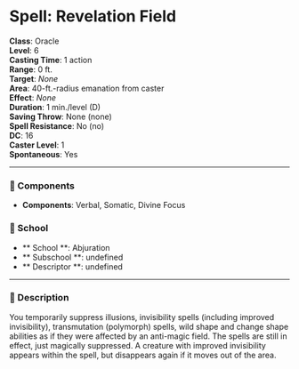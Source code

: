 
# Spell: Revelation Field
**Class**: Oracle  
**Level**: 6  
**Casting Time**: 1 action  
**Range**: 0 ft.  
**Target**: _None_  
**Area**: 40-ft.-radius emanation from caster  
**Effect**: _None_  
**Duration**: 1 min./level (D)  
**Saving Throw**: None (none)  
**Spell Resistance**: No (no)  
**DC**: 16  
**Caster Level**: 1  
**Spontaneous**: Yes

---

### 🔮 Components
- **Components**: Verbal, Somatic, Divine Focus

### 🏫 School
- ** School **: Abjuration
- ** Subschool **: undefined
- ** Descriptor **: undefined
---

### 📜 Description
You temporarily suppress illusions, invisibility spells (including improved invisibility), transmutation (polymorph) spells, wild shape and change shape abilities as if they were affected by an anti-magic field. The spells are still in effect, just magically suppressed. A creature with improved invisibility appears within the spell, but disappears again if it moves out of the area.

